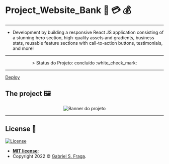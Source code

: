 # Project_Website_Bank 🏦 💳 💰

---

- Development by building a responsive React JS application consisting of a stunning hero section, high-quality assets and gradients, business stats, reusable feature sections with call-to-action buttons, testimonials, and more!

---

<p align="center">
 > Status do Projeto: concluído :white_check_mark:
</p>

---

<a href="https://hooback-app.netlify.app/" target="_blank">Deploy</a>

## The project 🖼️

<p align="center">
  <img src="https://imgur.com/eqD4yKS.png" alt="Banner do projeto"/>
</p>

---

## License :memo:

[![License](http://img.shields.io/:license-mit-green.svg?style=flat-square)](http://badges.mit-license.org)

- **[MIT license](https://github.com/GabrielFraga962/Project_Website_Bank/blob/main/LICENSE)**;
- Copyright 2022 © <a href="https://github.com/GabrielFraga962" target="_blank">Gabriel S. Fraga</a>.

